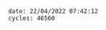 

                date: 22/04/2022 07:42:12
                cycles: 46560

                         
